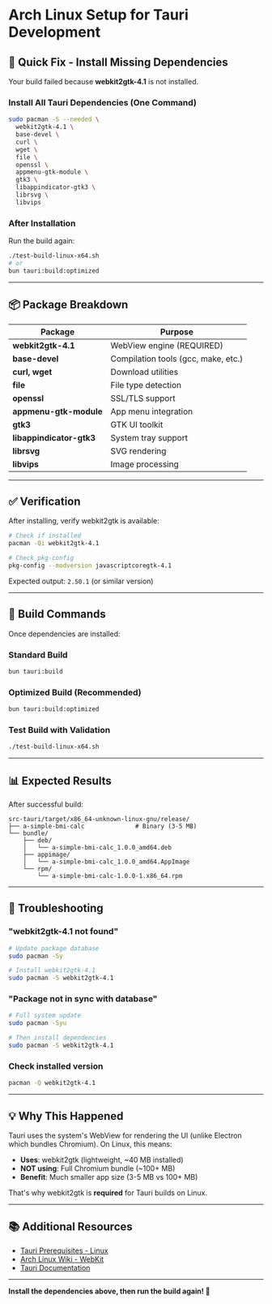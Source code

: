 # Arch Linux Setup for Tauri Development

## 🎯 Quick Fix - Install Missing Dependencies

Your build failed because **webkit2gtk-4.1** is not installed.

### Install All Tauri Dependencies (One Command)

```bash
sudo pacman -S --needed \
  webkit2gtk-4.1 \
  base-devel \
  curl \
  wget \
  file \
  openssl \
  appmenu-gtk-module \
  gtk3 \
  libappindicator-gtk3 \
  librsvg \
  libvips
```

### After Installation

Run the build again:
```bash
./test-build-linux-x64.sh
# or
bun tauri:build:optimized
```

---

## 📦 Package Breakdown

| Package | Purpose |
|---------|---------|
| **webkit2gtk-4.1** | WebView engine (REQUIRED) |
| **base-devel** | Compilation tools (gcc, make, etc.) |
| **curl, wget** | Download utilities |
| **file** | File type detection |
| **openssl** | SSL/TLS support |
| **appmenu-gtk-module** | App menu integration |
| **gtk3** | GTK UI toolkit |
| **libappindicator-gtk3** | System tray support |
| **librsvg** | SVG rendering |
| **libvips** | Image processing |

---

## ✅ Verification

After installing, verify webkit2gtk is available:

```bash
# Check if installed
pacman -Qi webkit2gtk-4.1

# Check pkg-config
pkg-config --modversion javascriptcoregtk-4.1
```

Expected output: `2.50.1` (or similar version)

---

## 🚀 Build Commands

Once dependencies are installed:

### Standard Build
```bash
bun tauri:build
```

### Optimized Build (Recommended)
```bash
bun tauri:build:optimized
```

### Test Build with Validation
```bash
./test-build-linux-x64.sh
```

---

## 📊 Expected Results

After successful build:

```
src-tauri/target/x86_64-unknown-linux-gnu/release/
├── a-simple-bmi-calc              # Binary (3-5 MB)
└── bundle/
    ├── deb/
    │   └── a-simple-bmi-calc_1.0.0_amd64.deb
    ├── appimage/
    │   └── a-simple-bmi-calc_1.0.0_amd64.AppImage
    └── rpm/
        └── a-simple-bmi-calc-1.0.0-1.x86_64.rpm
```

---

## 🐛 Troubleshooting

### "webkit2gtk-4.1 not found"
```bash
# Update package database
sudo pacman -Sy

# Install webkit2gtk-4.1
sudo pacman -S webkit2gtk-4.1
```

### "Package not in sync with database"
```bash
# Full system update
sudo pacman -Syu

# Then install dependencies
sudo pacman -S webkit2gtk-4.1
```

### Check installed version
```bash
pacman -Q webkit2gtk-4.1
```

---

## 💡 Why This Happened

Tauri uses the system's WebView for rendering the UI (unlike Electron which bundles Chromium). On Linux, this means:

- **Uses**: webkit2gtk (lightweight, ~40 MB installed)
- **NOT using**: Full Chromium bundle (~100+ MB)
- **Benefit**: Much smaller app size (3-5 MB vs 100+ MB)

That's why webkit2gtk is **required** for Tauri builds on Linux.

---

## 📚 Additional Resources

- [Tauri Prerequisites - Linux](https://tauri.app/v2/guides/prerequisites/linux/)
- [Arch Linux Wiki - WebKit](https://wiki.archlinux.org/title/WebKit)
- [Tauri Documentation](https://tauri.app/v2/)

---

**Install the dependencies above, then run the build again! 🚀**
